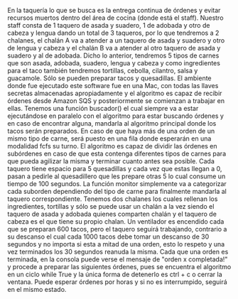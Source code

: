En la taquería lo que se busca es la entrega continua de órdenes y evitar recursos muertos dentro del área de cocina (donde está el staff). Nuestro staff consta de 1 taquero de  asada y suadero, 1 de adobada y otro de cabeza y lengua dando un total de 3 taqueros, por lo que tendremos a 2 chalanes, el chalán A va a atender a un taquero de asada y suadero y otro de lengua y cabeza y el chalán B va a atender al otro taquero de asada y suadero y al de adobada. Dicho lo anterior, tendremos 5 tipos de carnes que son asada, adobada, suadero, lengua y cabeza y como ingredientes para el taco también tendremos tortillas, cebolla, cilantro, salsa y guacamole. Sólo se pueden preparar tacos y quesadillas. El ambiente donde fue ejecutado este software fue en una Mac, con todas las llaves secretas almacenadas apropiadamente y el algoritmo es capaz de recibir órdenes desde Amazon SQS y posteriormente se comienzan a trabajar en ellas. Tenemos una función buscador() el cual siempre va a estar ejecutándose en paralelo con el algoritmo para estar buscando órdenes y en caso de encontrar alguna, mandarla al algoritmo principal donde los tacos serán preparados. En caso de que haya más de una orden de un mismo tipo de carne, será puesto en una fila donde esperarán en una modalidad fcfs su turno. El algoritmo es capaz de dividir las órdenes en subórdenes en caso de que esta contenga diferentes tipos de carnes para que pueda agilizar la misma y terminar cuanto antes sea posible. Cada taquero tiene espacio para 5 quesadillas y cada vez que estas llegan a 0, pasan a pedirle al quesadillero que les prepare otras 5 lo cual consume un tiempo de 100 segundos. La función monitor simplemente va a categorizar cada suborden dependiendo del tipo de carne para finalmente mandarla al taquero correspondiente. Tenemos dos chalanes los cuales rellenan los ingredientes, tortillas y sólo se puede usar un chalán a la vez siendo el taquero de asada y adobada quienes comparten chalán y el taquero de cabeza es el que tiene su propio chalan. Un ventilador es encendido cada que se preparan 600 tacos, pero el taquero seguirá trabajando, contrario a su descanso el cual cada 1000 tacos debe tomar un descanso de 30 segundos y no importa si esta a mitad de una orden, esto lo respeto y una vez terminados los 30 segundos reanuda la misma. Cada que una orden es terminada, en la consola puede verse el mensaje de "orden x completada!" y procede a preparar las siguientes órdenes, pues se encuentra el algoritmo en un ciclo while True y la única forma de detenerlo es ctrl + c o cerrar la ventana. Puede esperar órdenes por horas y si no es interrumpido, seguirá en el mismo estado.
